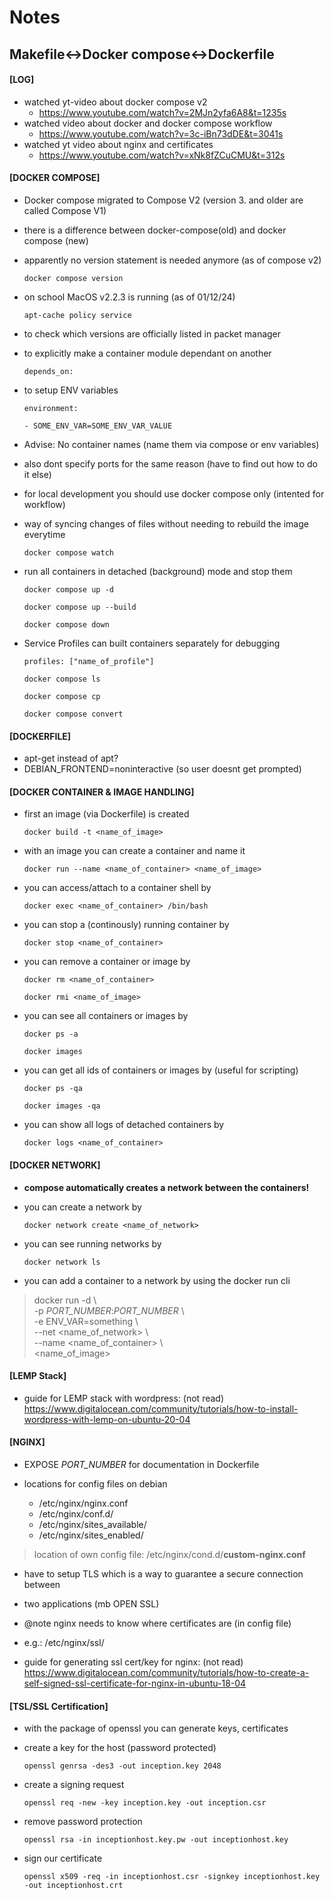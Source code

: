 # Notes

## Makefile<->Docker compose<->Dockerfile

#### [LOG]
- watched yt-video about docker compose v2
    - https://www.youtube.com/watch?v=2MJn2yfa6A8&t=1235s
- watched video about docker and docker compose workflow
    - https://www.youtube.com/watch?v=3c-iBn73dDE&t=3041s
- watched yt video about nginx and certificates
    - https://www.youtube.com/watch?v=xNk8fZCuCMU&t=312s

#### [DOCKER COMPOSE]
- Docker compose migrated to Compose V2
(version 3. and older are called Compose V1)
- there is a difference between docker-compose(old) and docker compose (new)
- apparently no version statement is needed anymore (as of compose v2)

    ` docker compose version `

- on school MacOS v2.2.3 is running (as of 01/12/24)

    ` apt-cache policy service `

- to check which versions are officially listed in packet manager

- to explicitly make a container module dependant on another

    ` depends_on: `

- to setup ENV variables

    ` environment: `

    ` - SOME_ENV_VAR=SOME_ENV_VAR_VALUE `

- Advise: No container names (name them via compose or env variables)
- also dont specify ports for the same reason (have to find out how to do it else)
- for local development you should use docker compose only (intented for workflow)

- way of syncing changes of files without needing to rebuild the image everytime

    ` docker compose watch `

- run all containers in detached (background) mode and stop them

    ` docker compose up -d `

    ` docker compose up --build `

    ` docker compose down `

- Service Profiles can built containers separately for debugging

    ` profiles: ["name_of_profile"] `

    ` docker compose ls `

    ` docker compose cp `

    ` docker compose convert `

#### [DOCKERFILE]
- apt-get instead of apt?
- DEBIAN_FRONTEND=noninteractive (so user doesnt get prompted)

#### [DOCKER CONTAINER & IMAGE HANDLING]
- first an image (via Dockerfile) is created 

    ` docker build -t <name_of_image> `

- with an image you can create a container and name it

    ` docker run --name <name_of_container> <name_of_image> `

- you can access/attach to a container shell by

    ` docker exec <name_of_container> /bin/bash `

- you can stop a (continously) running container by

    ` docker stop <name_of_container> `

- you can remove a container or image by

    ` docker rm <name_of_container> `

    ` docker rmi <name_of_image> `

- you can see all containers or images by

    ` docker ps -a `

    ` docker images `

- you can get all ids of containers or images by (useful for scripting)

    ` docker ps -qa `

    ` docker images -qa `

- you can show all logs of detached containers by

    ` docker logs <name_of_container> `

#### [DOCKER NETWORK]

- **compose automatically creates a network between the containers!**

- you can create a network by

    ` docker network create <name_of_network> `

- you can see running networks by

    ` docker network ls `

- you can add a container to a network by using the docker run cli

>   docker run -d \  
>   -p *PORT_NUMBER*:*PORT_NUMBER* \  
>   -e ENV_VAR=something \  
>   --net <name_of_network> \  
>   --name <name_of_container> \  
>   <name_of_image>

#### [LEMP Stack]
- guide for LEMP stack with wordpress: (not read)
https://www.digitalocean.com/community/tutorials/how-to-install-wordpress-with-lemp-on-ubuntu-20-04

#### [NGINX]
- EXPOSE *PORT_NUMBER* for documentation in Dockerfile

- locations for config files on debian
    - /etc/nginx/nginx.conf
    - /etc/nginx/conf.d/
    - /etc/nginx/sites_available/
    - /etc/nginx/sites_enabled/

> location of own config file: /etc/nginx/cond.d/**custom-nginx.conf**

- have to setup TLS which is a way to guarantee a secure connection between
- two applications (mb OPEN SSL)
- @note nginx needs to know where certificates are (in config file)
- e.g.: /etc/nginx/ssl/

- guide for generating ssl cert/key for nginx: (not read)
https://www.digitalocean.com/community/tutorials/how-to-create-a-self-signed-ssl-certificate-for-nginx-in-ubuntu-18-04

#### [TSL/SSL Certification]
- with the package of openssl you can generate keys, certificates
- create a key for the host (password protected)

    ` openssl genrsa -des3 -out inception.key 2048 `

- create a signing request

    ` openssl req -new -key inception.key -out inception.csr `

- remove password protection

    ` openssl rsa -in inceptionhost.key.pw -out inceptionhost.key `

- sign our certificate

    ` openssl x509 -req -in inceptionhost.csr -signkey inceptionhost.key -out inceptionhost.crt `

